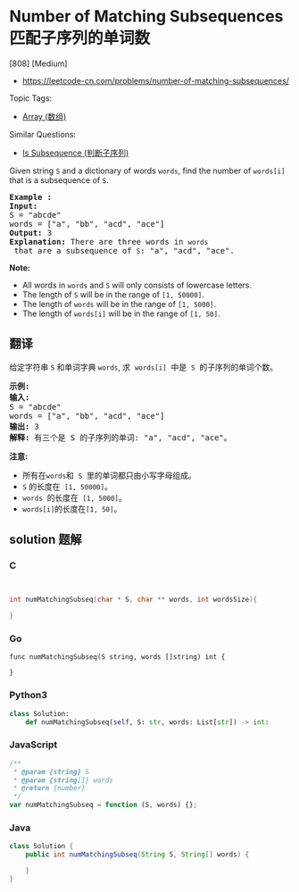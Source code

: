 # Number of Matching Subsequences 匹配子序列的单词数

[808] [Medium]

- https://leetcode-cn.com/problems/number-of-matching-subsequences/

Topic Tags:

- [Array (数组)](https://leetcode-cn.com/tag/array/)

Similar Questions:

- [Is Subsequence (判断子序列)](https://leetcode-cn.com/problems/is-subsequence/)

Given string `S` and a dictionary of words `words`, find the number of `words[i]` that is a subsequence of `S`.

<pre><strong>Example :</strong>
<strong>Input:</strong> 
S = "abcde"
words = ["a", "bb", "acd", "ace"]
<strong>Output:</strong> 3
<strong>Explanation:</strong> There are three words in <code>words</code> that are a subsequence of <code>S</code>: "a", "acd", "ace".
</pre>

**Note:**

- All words in `words` and `S` will only consists of lowercase letters.
- The length of `S` will be in the range of `[1, 50000]`.
- The length of `words` will be in the range of `[1, 5000]`.
- The length of `words[i]` will be in the range of `[1, 50]`.

## 翻译

给定字符串 `S` 和单词字典 `words`, 求  `words[i]`  中是  `S`  的子序列的单词个数。

<pre><strong>示例:</strong>
<strong>输入:</strong> 
S = "abcde"
words = ["a", "bb", "acd", "ace"]
<strong>输出:</strong> 3
<strong>解释:</strong> 有三个是&nbsp;S 的子序列的单词: "a", "acd", "ace"。
</pre>

**注意:**

- 所有在`words`和  `S`  里的单词都只由小写字母组成。
- `S` 的长度在  `[1, 50000]`。
- `words`  的长度在  `[1, 5000]`。
- `words[i]`的长度在`[1, 50]`。

## solution 题解

### C

```c


int numMatchingSubseq(char * S, char ** words, int wordsSize){

}


```

### Go

```golang
func numMatchingSubseq(S string, words []string) int {

}
```

### Python3

```python
class Solution:
    def numMatchingSubseq(self, S: str, words: List[str]) -> int:

```

### JavaScript

```javascript
/**
 * @param {string} S
 * @param {string[]} words
 * @return {number}
 */
var numMatchingSubseq = function (S, words) {};
```

### Java

```java
class Solution {
    public int numMatchingSubseq(String S, String[] words) {

    }
}
```
